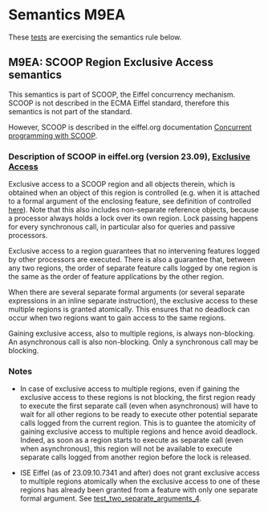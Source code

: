 # Semantics M9EA

These [tests](.) are exercising the semantics rule below.

## M9EA: SCOOP Region Exclusive Access semantics

This semantics is part of SCOOP, the Eiffel concurrency mechanism. SCOOP is not described in the ECMA Eiffel standard, therefore this semantics is not part of the standard.

However, SCOOP is described in the eiffel.org documentation [Concurrent programming with SCOOP](https://www.eiffel.org/doc/solutions/Concurrent_programming_with_SCOOP).

### Description of SCOOP in eiffel.org (version 23.09), [Exclusive Access](https://www.eiffel.org/doc/solutions/Exclusive_Access)

Exclusive access to a SCOOP region and all objects therein, which is obtained when an object of this region is controlled (e.g. when it is attached to a formal argument of the enclosing feature, see definition of controlled [here](../../validity/vuta/Readme.md)). Note that this also includes non-separate reference objects, because a processor always holds a lock over its own region. Lock passing happens for every synchronous call, in particular also for queries and passive processors.

Exclusive access to a region guarantees that no intervening features logged by other processors are executed. There is also a guarantee that, between any two regions, the order of separate feature calls logged by one region is the same as the order of feature applications by the other region.

When there are several separate formal arguments (or several separate expressions in an inline separate instruction), the exclusive access to these multiple regions is granted atomically. This ensures that no deadlock can occur when two regions want to gain access to the same regions.

Gaining exclusive access, also to multiple regions, is always non-blocking. An asynchronous call is also non-blocking. Only a synchronous call may be blocking.

### Notes

* In case of exclusive access to multiple regions, even if gaining the exclusive access to these regions is not blocking, the first region ready to execute the first separate call (even when asynchronous) will have to wait for all other regions to be ready to execute other potential separate calls logged from the current region. This is to guantee the atomicity of gaining exclusive access to multiple regions and hence avoid deadlock. Indeed, as soon as a region starts to execute as separate call (even when asynchronous), this region will not be available to execute separate calls logged from another region before the lock is released.

* ISE Eiffel (as of 23.09.10.7341 and after) does not grant exclusive access to multiple regions atomically when the exclusive access to one of these regions has already been granted from a feature with only one separate formal argument. See [test_two_separate_arguments_4](./test_two_separate_arguments_4).
